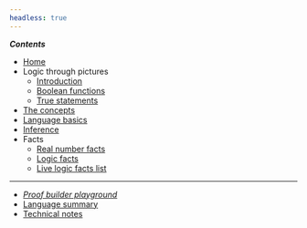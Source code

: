 ```yaml
---
headless: true
---
```


<!-- Links need trailing "/" to make styling of the link
        to the current page to have the intended effect -->

***Contents***

- [Home](/)
- Logic through pictures
  - [Introduction](/logic-pix-intro/)
  - [Boolean functions](/logic-pix-booleans/)
  - [True statements](/logic-pix-truth/)
- [The concepts](/pt-logic-concepts/)
- [Language basics](/language-intro/)
- [Inference](/inference/)
- Facts
  - [Real number facts](/real-number-facts/)
  - [Logic facts](/logic-facts/)
  - [Live logic facts list](/live-logic-facts/)

-------------

- [*Proof builder playground*](/proofbuilder/)
- [Language summary](/language-summary/)
- [Technical notes](/tech-notes/)
